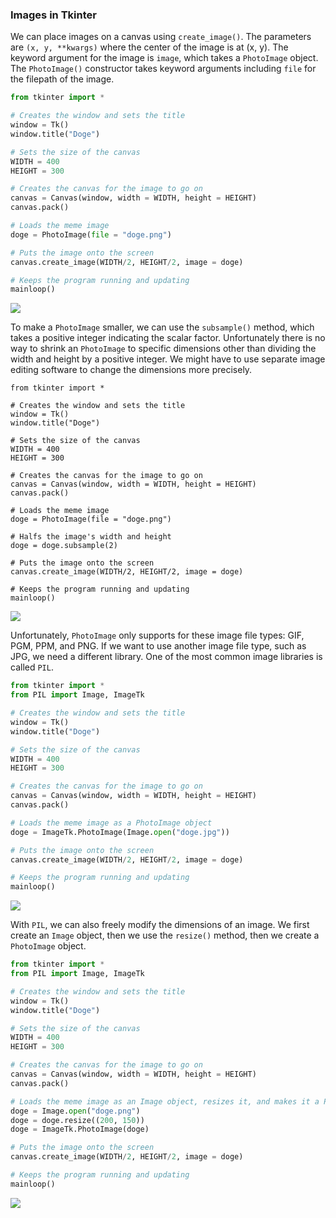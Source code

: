 ### Images in Tkinter

We can place images on a canvas using `create_image()`. The parameters are `(x, y, **kwargs)` where the center of the image is at (x, y). The keyword argument for the image is `image`, which takes a `PhotoImage` object. The `PhotoImage()` constructor takes keyword arguments including `file` for the filepath of the image. 

```python
from tkinter import *

# Creates the window and sets the title
window = Tk()
window.title("Doge")

# Sets the size of the canvas
WIDTH = 400
HEIGHT = 300

# Creates the canvas for the image to go on
canvas = Canvas(window, width = WIDTH, height = HEIGHT)
canvas.pack()

# Loads the meme image
doge = PhotoImage(file = "doge.png")

# Puts the image onto the screen
canvas.create_image(WIDTH/2, HEIGHT/2, image = doge)

# Keeps the program running and updating
mainloop()
```

![](../../Images/Tk_Image_1`.png)

To make a `PhotoImage` smaller, we can use the `subsample()` method, which takes a positive integer indicating the scalar factor. Unfortunately there is no way to shrink an `PhotoImage` to specific dimensions other than dividing the width and height by a positive integer. We might have to use separate image editing software to change the dimensions more precisely.

```
from tkinter import *

# Creates the window and sets the title
window = Tk()
window.title("Doge")

# Sets the size of the canvas
WIDTH = 400
HEIGHT = 300

# Creates the canvas for the image to go on
canvas = Canvas(window, width = WIDTH, height = HEIGHT)
canvas.pack()

# Loads the meme image
doge = PhotoImage(file = "doge.png")

# Halfs the image's width and height
doge = doge.subsample(2)

# Puts the image onto the screen
canvas.create_image(WIDTH/2, HEIGHT/2, image = doge)

# Keeps the program running and updating
mainloop()
```

![](../../Images/Tk_Image_2`.png)

Unfortunately, `PhotoImage` only supports for these image file types: GIF, PGM, PPM, and PNG. If we want to use another image file type, such as JPG, we need a different library. One of the most common image libraries is called `PIL`.

```python
from tkinter import *
from PIL import Image, ImageTk

# Creates the window and sets the title
window = Tk()
window.title("Doge")

# Sets the size of the canvas
WIDTH = 400
HEIGHT = 300

# Creates the canvas for the image to go on
canvas = Canvas(window, width = WIDTH, height = HEIGHT)
canvas.pack()

# Loads the meme image as a PhotoImage object
doge = ImageTk.PhotoImage(Image.open("doge.jpg"))

# Puts the image onto the screen
canvas.create_image(WIDTH/2, HEIGHT/2, image = doge)

# Keeps the program running and updating
mainloop()
```

![](../../Images/Tk_Image_1`.png)

With `PIL`, we can also freely modify the dimensions of an image. We first create an `Image` object, then we use the `resize()` method, then we create a `PhotoImage` object.

```python
from tkinter import *
from PIL import Image, ImageTk

# Creates the window and sets the title
window = Tk()
window.title("Doge")

# Sets the size of the canvas
WIDTH = 400
HEIGHT = 300

# Creates the canvas for the image to go on
canvas = Canvas(window, width = WIDTH, height = HEIGHT)
canvas.pack()

# Loads the meme image as an Image object, resizes it, and makes it a PhotoImage object
doge = Image.open("doge.png")
doge = doge.resize((200, 150))
doge = ImageTk.PhotoImage(doge)

# Puts the image onto the screen
canvas.create_image(WIDTH/2, HEIGHT/2, image = doge)

# Keeps the program running and updating
mainloop()
```

![](../../Images/Tk_Image_2`.png)

